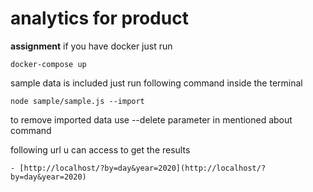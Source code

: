 # analytics for product
**assignment**
if you have docker just run
```
docker-compose up
```

sample data is included just run following command inside the terminal
```
node sample/sample.js --import
```
to remove imported data use --delete parameter in mentioned about command

following url u can access to get the results
```
- [http://localhost/?by=day&year=2020](http://localhost/?by=day&year=2020)
```
